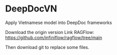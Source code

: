 # DeepDocVN
Apply Vietnamese model into DeepDoc frameworks

Download the origin version
Link RAGFlow: https://github.com/infiniflow/ragflow/tree/main

Then download git to replace some files.
